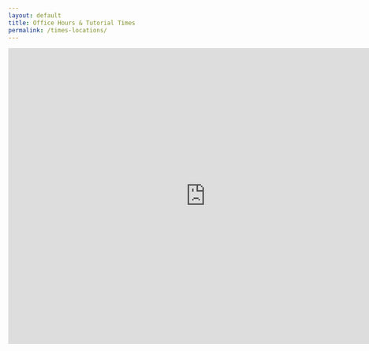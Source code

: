 ```yaml
---
layout: default
title: Office Hours & Tutorial Times
permalink: /times-locations/
---
```


<iframe src="https://calendar.google.com/calendar/embed?height=600&amp;wkst=1&amp;bgcolor=%23ffffff&amp;ctz=America%2FChicago&amp;src=aDg5bnY4ZjlpZ3ZtcmNyb25wdGV0ZG51dGNAZ3JvdXAuY2FsZW5kYXIuZ29vZ2xlLmNvbQ&amp;color=%23D81B60&amp;showCalendars=0&amp;showTitle=0&amp;showNav=0&amp;showDate=0&amp;showTabs=0&amp;showPrint=0&amp;mode=AGENDA" style="border-width:0" width="800" height="600" frameborder="0" scrolling="no"></iframe>


